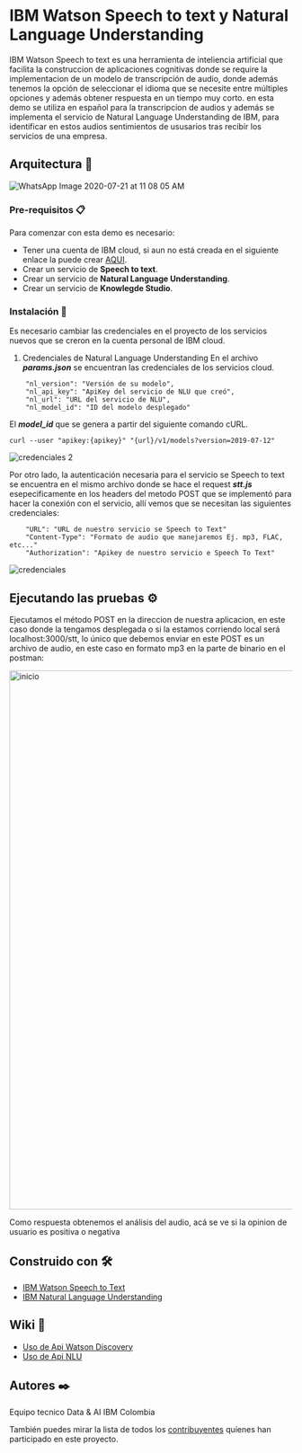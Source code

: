 # IBM Watson Speech to text y Natural Language Understanding

IBM Watson Speech to text es una herramienta de inteliencia artificial que facilita la construccion de aplicaciones cognitivas donde se require la implementacion de un modelo de transcripción de audio, donde además tenemos la opción de seleccionar el idioma que se necesite entre múltiples opciones y además obtener respuesta en un tiempo muy corto. en esta demo se utiliza en español para la transcripcion de audios y además se implementa el servicio de Natural Language Understanding de IBM, para identificar en estos audios sentimientos de ususarios tras recibir los servicios de una empresa.


## Arquitectura 🚀
![WhatsApp Image 2020-07-21 at 11 08 05 AM](https://github.com/Felipe1012/speech-to-text-NLU/blob/master/arq-stt.PNG)

### Pre-requisitos 📋

Para comenzar con esta demo es necesario:
- Tener una cuenta de IBM cloud, si aun no está creada en el siguiente enlace la puede crear [AQUI](https://cloud.ibm.com/).
- Crear un servicio de **Speech to text**.
- Crear un servicio de **Natural Language Understanding**.
- Crear un servicio de **Knowlegde Studio**.

### Instalación 🔧

Es necesario cambiar las credenciales en el proyecto de los servicios nuevos que se creron en la cuenta personal de IBM cloud.
1. Credenciales de Natural Language Understanding
En el archivo ***params.json*** se encuentran las credenciales de los servicios cloud.

```   
    "nl_version": "Versión de su modelo",
    "nl_api_key": "ApiKey del servicio de NLU que creó",
    "nl_url": "URL del servicio de NLU",
    "nl_model_id": "ID del modelo desplegado"   
```
El ***model_id*** que se genera a partir del siguiente comando cURL.
```
curl --user "apikey:{apikey}" "{url}/v1/models?version=2019-07-12"
```


![credenciales 2](https://user-images.githubusercontent.com/46906169/88112977-7d7aca00-cb76-11ea-8eb8-8766ba15d04f.png)

Por otro lado, la autenticación necesaria para el servicio se Speech to text se encuentra en el mismo archivo donde se hace el request ***stt.js*** esepecificamente en los headers del metodo POST que se implementó para hacer la conexión con el servicio, allí vemos que se necesitan las siguientes credenciales:

```
    "URL": "URL de nuestro servicio se Speech to Text"
    "Content-Type": "Formato de audio que manejaremos Ej. mp3, FLAC, etc..."
    "Authorization": "Apikey de nuestro servicio e Speech To Text"
```
![credenciales](https://github.com/Felipe1012/speech-to-text-NLU/blob/master/sttimage.png)



## Ejecutando las pruebas ⚙️
Ejecutamos el método POST en la direccion de nuestra aplicacion, en este caso donde la tengamos desplegada o si la estamos corriendo local será localhost:3000/stt, lo único que debemos enviar en este POST es un archivo de audio, en este caso en formato mp3 en la parte de binario en el postman:

<img width="960" alt="inicio" src="https://github.com/Felipe1012/speech-to-text-NLU/blob/master/postman.PNG">

Como respuesta obtenemos el análisis del audio, acá se ve si la opinion de usuario es positiva o negativa


## Construido con 🛠️

* [IBM Watson Speech to Text](https://cloud.ibm.com/docs/discovery?topic=discovery-sources#connectwebcrawl) 
* [IBM Natural Language Understanding](https://www.ibm.com/co-es/cloud/watson-natural-language-understanding) 

## Wiki 📖
* [Uso de Api Watson Discovery](https://cloud.ibm.com/apidocs/discovery)
* [Uso de Api NLU](https://cloud.ibm.com/apidocs/natural-language-understanding)
## Autores ✒️

Equipo tecnico Data & AI IBM Colombia

También puedes mirar la lista de todos los [contribuyentes](https://github.com/your/project/contributors) quíenes han participado en este proyecto. 

